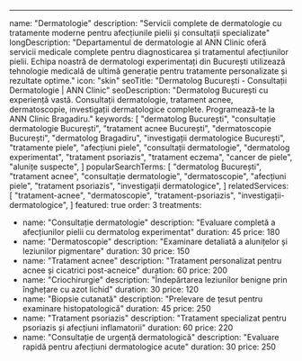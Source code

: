 ---
name: "Dermatologie"
description: "Servicii complete de dermatologie cu tratamente moderne pentru afecțiunile pielii și consultații specializate"
longDescription: "Departamentul de dermatologie al ANN Clinic oferă servicii medicale complete pentru diagnosticarea și tratamentul afecțiunilor pielii. Echipa noastră de dermatologi experimentați din București utilizează tehnologie medicală de ultimă generație pentru tratamente personalizate și rezultate optime."
icon: "skin"
seoTitle: "Dermatolog București - Consultații Dermatologie | ANN Clinic"
seoDescription: "Dermatolog București cu experiență vastă. Consultații dermatologie, tratament acnee, dermatoscopie, investigații dermatologice complete. Programează-te la ANN Clinic Bragadiru."
keywords:
  [
    "dermatolog București",
    "consultație dermatologie București",
    "tratament acnee București",
    "dermatoscopie București",
    "dermatolog Bragadiru",
    "investigații dermatologice București",
    "tratamente piele",
    "afecțiuni piele",
    "consultații dermatologie",
    "dermatolog experimentat",
    "tratament psoriazis",
    "tratament eczema",
    "cancer de piele",
    "alunițe suspecte",
  ]
popularSearchTerms:
  [
    "dermatolog București",
    "tratament acnee",
    "consultație dermatologie",
    "dermatoscopie",
    "afecțiuni piele",
    "tratament psoriazis",
    "investigații dermatologice",
  ]
relatedServices:
  [
    "tratament-acnee",
    "dermatoscopie",
    "tratament-psoriazis",
    "investigații-dermatologice",
  ]
featured: true
order: 3
treatments:
  - name: "Consultație dermatologie"
    description: "Evaluare completă a afecțiunilor pielii cu dermatolog experimentat"
    duration: 45
    price: 180
  - name: "Dermatoscopie"
    description: "Examinare detaliată a alunițelor și leziunilor pigmentare"
    duration: 30
    price: 150
  - name: "Tratament acnee"
    description: "Tratament personalizat pentru acnee și cicatrici post-acneice"
    duration: 60
    price: 200
  - name: "Criochirurgie"
    description: "Îndepărtarea leziunilor benigne prin înghețare cu azot lichid"
    duration: 30
    price: 120
  - name: "Biopsie cutanată"
    description: "Prelevare de țesut pentru examinare histopatologică"
    duration: 45
    price: 250
  - name: "Tratament psoriazis"
    description: "Tratament specializat pentru psoriazis și afecțiuni inflamatorii"
    duration: 60
    price: 220
  - name: "Consultație de urgență dermatologică"
    description: "Evaluare rapidă pentru afecțiuni dermatologice acute"
    duration: 30
    price: 250
